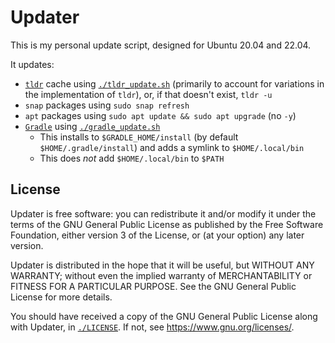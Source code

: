 # Updater
This is my personal update script, designed for Ubuntu 20.04 and 22.04.

It updates:
* [`tldr`](https://tldr.sh/) cache using [`./tldr_update.sh`](./tldr_update.sh) (primarily to account for variations in the implementation of `tldr`), or, if that doesn't exist, `tldr -u`
* `snap` packages using `sudo snap refresh`
* `apt` packages using `sudo apt update && sudo apt upgrade` (no `-y`)
* [`Gradle`](https://gradle.org/) using [`./gradle_update.sh`](./gradle_update.sh)
  * This installs to `$GRADLE_HOME/install` (by default `$HOME/.gradle/install`) and adds a symlink to `$HOME/.local/bin`
  * This does *not* add `$HOME/.local/bin` to `$PATH`

## License
Updater is free software: you can redistribute it and/or modify it under the terms of the GNU General Public License as published by the Free Software Foundation, either version 3 of the License, or (at your option) any later version.

Updater is distributed in the hope that it will be useful, but WITHOUT ANY WARRANTY; without even the implied warranty of MERCHANTABILITY or FITNESS FOR A PARTICULAR PURPOSE. See the GNU General Public License for more details.

You should have received a copy of the GNU General Public License along with Updater, in [`./LICENSE`](./LICENSE). If not, see [<https://www.gnu.org/licenses/>](https://www.gnu.org/licenses/).
